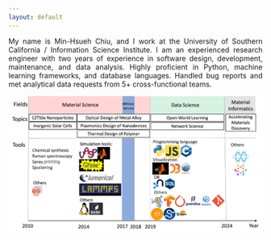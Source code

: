 ```yaml
---
layout: default
---
```

<p style='text-align: justify;'> 
My name is Min-Hsueh Chiu, and I work at the University of Southern California / Information Science Institute. I am an experienced research engineer with two years of experience in software design, development, maintenance, and data analysis. Highly proficient in Python, machine learning frameworks, and database languages. Handled bug reports and met analytical data requests from 5+ cross-functional teams. 
</p>


<img src="/assets/images/about/peter_summary_2024.png" width="600px">